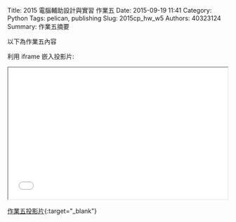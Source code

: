 Title: 2015 電腦輔助設計與實習 作業五
Date: 2015-09-19 11:41
Category: Python
Tags: pelican, publishing
Slug: 2015cp_hw_w5
Authors: 40323124
Summary: 作業五摘要

以下為作業五內容

利用 iframe 嵌入投影片:

<iframe src="40323124_cp_w5_p.html" width="500" height="300"></iframe>

[作業五投影片](40323124_cp_w5_p.html){:target="_blank"}

